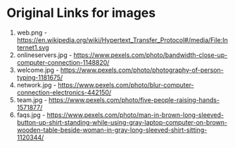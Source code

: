 # Original Links for images

1. web.png - https://en.wikipedia.org/wiki/Hypertext_Transfer_Protocol#/media/File:Internet1.svg
2. onlineservers.jpg - https://www.pexels.com/photo/bandwidth-close-up-computer-connection-1148820/
3. welcome.jpg - https://www.pexels.com/photo/photography-of-person-typing-1181675/
4. network.jpg - https://www.pexels.com/photo/blur-computer-connection-electronics-442150/
5. team.jpg - https://www.pexels.com/photo/five-people-raising-hands-1571877/
6. faqs.jpg - https://www.pexels.com/photo/man-in-brown-long-sleeved-button-up-shirt-standing-while-using-gray-laptop-computer-on-brown-wooden-table-beside-woman-in-gray-long-sleeved-shirt-sitting-1120344/